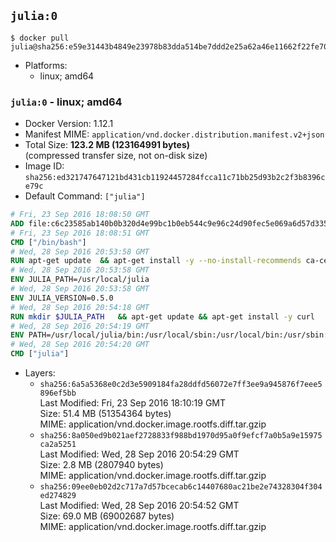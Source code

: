 ## `julia:0`

```console
$ docker pull julia@sha256:e59e31443b4849e23978b83dda514be7ddd2e25a62a46e11662f22fe70eef899
```

-	Platforms:
	-	linux; amd64

### `julia:0` - linux; amd64

-	Docker Version: 1.12.1
-	Manifest MIME: `application/vnd.docker.distribution.manifest.v2+json`
-	Total Size: **123.2 MB (123164991 bytes)**  
	(compressed transfer size, not on-disk size)
-	Image ID: `sha256:ed321747647121bd431cb11924457284fcca11c71bb25d93b2c2f3b8396ce79c`
-	Default Command: `["julia"]`

```dockerfile
# Fri, 23 Sep 2016 18:08:50 GMT
ADD file:c6c23585ab140b0b320d4e99bc1b0eb544c9e96c24d90fec5e069a6d57d335ca in / 
# Fri, 23 Sep 2016 18:08:51 GMT
CMD ["/bin/bash"]
# Wed, 28 Sep 2016 20:53:58 GMT
RUN apt-get update 	&& apt-get install -y --no-install-recommends ca-certificates 	&& rm -rf /var/lib/apt/lists/*
# Wed, 28 Sep 2016 20:53:58 GMT
ENV JULIA_PATH=/usr/local/julia
# Wed, 28 Sep 2016 20:53:58 GMT
ENV JULIA_VERSION=0.5.0
# Wed, 28 Sep 2016 20:54:18 GMT
RUN mkdir $JULIA_PATH 	&& apt-get update && apt-get install -y curl 	&& curl -sSL "https://julialang.s3.amazonaws.com/bin/linux/x64/${JULIA_VERSION%[.-]*}/julia-${JULIA_VERSION}-linux-x86_64.tar.gz" -o julia.tar.gz 	&& curl -sSL "https://julialang.s3.amazonaws.com/bin/linux/x64/${JULIA_VERSION%[.-]*}/julia-${JULIA_VERSION}-linux-x86_64.tar.gz.asc" -o julia.tar.gz.asc 	&& export GNUPGHOME="$(mktemp -d)" 	&& gpg --keyserver ha.pool.sks-keyservers.net --recv-keys 3673DF529D9049477F76B37566E3C7DC03D6E495 	&& gpg --batch --verify julia.tar.gz.asc julia.tar.gz 	&& rm -r "$GNUPGHOME" julia.tar.gz.asc 	&& tar -xzf julia.tar.gz -C $JULIA_PATH --strip-components 1 	&& rm -rf /var/lib/apt/lists/* julia.tar.gz*
# Wed, 28 Sep 2016 20:54:19 GMT
ENV PATH=/usr/local/julia/bin:/usr/local/sbin:/usr/local/bin:/usr/sbin:/usr/bin:/sbin:/bin
# Wed, 28 Sep 2016 20:54:20 GMT
CMD ["julia"]
```

-	Layers:
	-	`sha256:6a5a5368e0c2d3e5909184fa28ddfd56072e7ff3ee9a945876f7eee5896ef5bb`  
		Last Modified: Fri, 23 Sep 2016 18:10:19 GMT  
		Size: 51.4 MB (51354364 bytes)  
		MIME: application/vnd.docker.image.rootfs.diff.tar.gzip
	-	`sha256:8a050ed9b021aef2728833f988bd1970d95a0f9efcf7a0b5a9e15975ca2a5251`  
		Last Modified: Wed, 28 Sep 2016 20:54:29 GMT  
		Size: 2.8 MB (2807940 bytes)  
		MIME: application/vnd.docker.image.rootfs.diff.tar.gzip
	-	`sha256:09ee0eb02d2c717a7d57bcecab6c14407680ac21be2e74328304f304ed274829`  
		Last Modified: Wed, 28 Sep 2016 20:54:52 GMT  
		Size: 69.0 MB (69002687 bytes)  
		MIME: application/vnd.docker.image.rootfs.diff.tar.gzip
